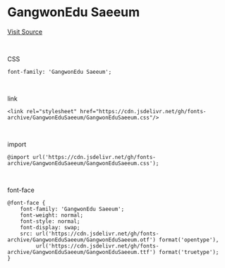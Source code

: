 # GangwonEdu Saeeum

[Visit Source](https://blog.naver.com/happygwedu/221897547714)

&nbsp;

CSS

```
font-family: 'GangwonEdu Saeeum';
```

&nbsp;

link

```
<link rel="stylesheet" href="https://cdn.jsdelivr.net/gh/fonts-archive/GangwonEduSaeeum/GangwonEduSaeeum.css"/>
```

&nbsp;

import

```
@import url('https://cdn.jsdelivr.net/gh/fonts-archive/GangwonEduSaeeum/GangwonEduSaeeum.css');
```

&nbsp;

font-face

```
@font-face {
    font-family: 'GangwonEdu Saeeum';
    font-weight: normal;
    font-style: normal;
    font-display: swap;
    src: url('https://cdn.jsdelivr.net/gh/fonts-archive/GangwonEduSaeeum/GangwonEduSaeeum.otf') format('opentype'),
         url('https://cdn.jsdelivr.net/gh/fonts-archive/GangwonEduSaeeum/GangwonEduSaeeum.ttf') format('truetype');
}
```
